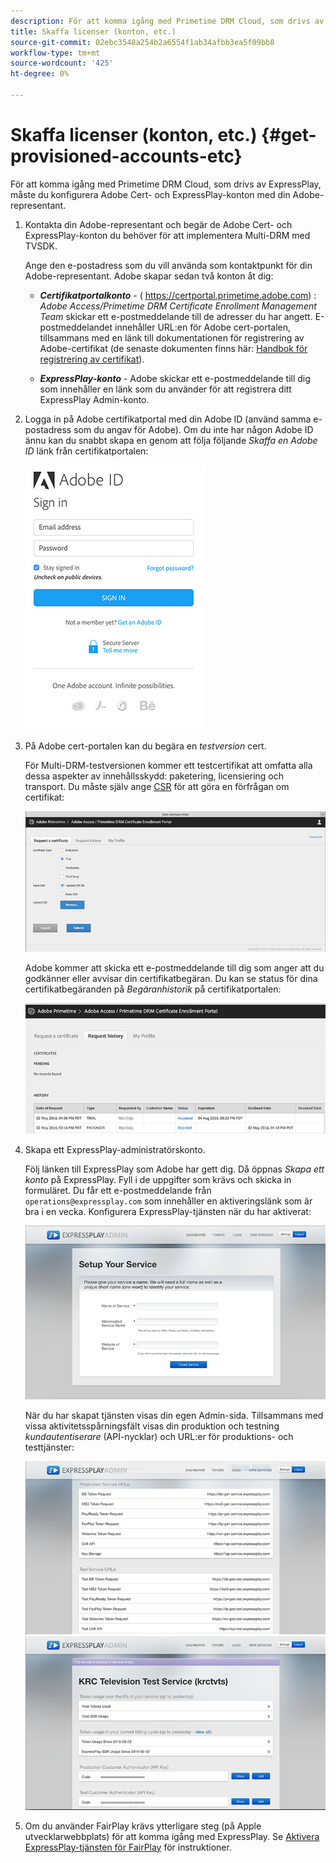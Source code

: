 ```yaml
---
description: För att komma igång med Primetime DRM Cloud, som drivs av ExpressPlay, måste du konfigurera Adobe Cert- och ExpressPlay-konton med din Adobe-representant.
title: Skaffa licenser (konton, etc.)
source-git-commit: 02ebc3548a254b2a6554f1ab34afbb3ea5f09bb8
workflow-type: tm+mt
source-wordcount: '425'
ht-degree: 0%

---
```


# Skaffa licenser (konton, etc.) {#get-provisioned-accounts-etc}

För att komma igång med Primetime DRM Cloud, som drivs av ExpressPlay, måste du konfigurera Adobe Cert- och ExpressPlay-konton med din Adobe-representant.

1. Kontakta din Adobe-representant och begär de Adobe Cert- och ExpressPlay-konton du behöver för att implementera Multi-DRM med TVSDK.

   Ange den e-postadress som du vill använda som kontaktpunkt för din Adobe-representant. Adobe skapar sedan två konton åt dig:

   * ***Certifikatportalkonto*** - ( https://certportal.primetime.adobe.com) : *Adobe Access/Primetime DRM Certificate Enrollment Management Team* skickar ett e-postmeddelande till de adresser du har angett. E-postmeddelandet innehåller URL:en för Adobe cert-portalen, tillsammans med en länk till dokumentationen för registrering av Adobe-certifikat (de senaste dokumenten finns här: [Handbok för registrering av certifikat](../../../digital-rights-management/certificate-enrollment-guide/about-certs.md)).

   * ***ExpressPlay-konto*** - Adobe skickar ett e-postmeddelande till dig som innehåller en länk som du använder för att registrera ditt ExpressPlay Admin-konto.

1. Logga in på Adobe certifikatportal med din Adobe ID (använd samma e-postadress som du angav för Adobe). Om du inte har någon Adobe ID ännu kan du snabbt skapa en genom att följa följande *Skaffa en Adobe ID* länk från certifikatportalen:

   <!--<a id="fig_mst_gtj_wv"></a>-->

   ![](assets/cert_portal_sign-in-page-web.png)

1. På Adobe cert-portalen kan du begära en *testversion* cert.

   För Multi-DRM-testversionen kommer ett testcertifikat att omfatta alla dessa aspekter av innehållsskydd: paketering, licensiering och transport. Du måste själv ange [CSR](../../../digital-rights-management/certificate-enrollment-guide/request-certs/gen-cert-signing-req.md) för att göra en förfrågan om certifikat:
   <!--<a id="fig_op1_xwj_wv"></a>-->

   ![](assets/cert_portal_trial_request-web.png)

   Adobe kommer att skicka ett e-postmeddelande till dig som anger att du godkänner eller avvisar din certifikatbegäran. Du kan se status för dina certifikatbegäranden på *Begäranhistorik* på certifikatportalen:
   <!--<a id="fig_gkl_myj_wv"></a>-->

   ![](assets/cert_portal_request_history-web.png)

1. Skapa ett ExpressPlay-administratörskonto.

   Följ länken till ExpressPlay som Adobe har gett dig. Då öppnas *Skapa ett konto* på ExpressPlay. Fyll i de uppgifter som krävs och skicka in formuläret. Du får ett e-postmeddelande från `operations@expressplay.com` som innehåller en aktiveringslänk som är bra i en vecka. Konfigurera ExpressPlay-tjänsten när du har aktiverat:
   <!--<a id="fig_cjl_ztk_wv"></a>-->

   ![](assets/expressplay_create_service-web.png)

   När du har skapat tjänsten visas din egen Admin-sida. Tillsammans med vissa aktivitetsspårningsfält visas din produktion och testning *kundautentiserare* (API-nycklar) och URL:er för produktions- och testtjänster:

   <!--<a id="fig_c5h_xdl_wv"></a>-->

   ![](assets/expressplay_admin_dashboard_2-web.png) ![](assets/expressplay_admin_dashboard-web.png)

1. Om du använder FairPlay krävs ytterligare steg (på Apple utvecklarwebbplats) för att komma igång med ExpressPlay. Se [Aktivera ExpressPlay-tjänsten för FairPlay](../../multi-drm-workflows/p-l-and-p/fairplay-workflow.md#enable-expressplay-service-for-fairplay) för instruktioner.
